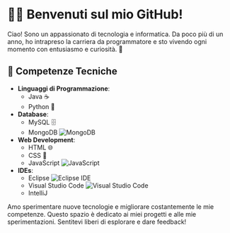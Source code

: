 # 👨‍💻 Benvenuti sul mio GitHub!

Ciao! Sono un appassionato di tecnologia e informatica. Da poco più di un anno, ho intrapreso la carriera da programmatore e sto vivendo ogni momento con entusiasmo e curiosità. 🚀

## 🔧 Competenze Tecniche
- **Linguaggi di Programmazione**:
  - Java ☕
  - Python 🐍
- **Database**:
  - MySQL 🗄️
  - MongoDB ![MongoDB](https://via.placeholder.com/20/00FF00/000000?text=M)
- **Web Development**:
  - HTML 🌐
  - CSS 🎨
  - JavaScript ![JavaScript](https://via.placeholder.com/20/FFD700/000000?text=JS) 
- **IDEs**:
  - Eclipse ![Eclipse IDE](https://via.placeholder.com/20/2C2255/FFFFFF?text=E)
  - Visual Studio Code ![Visual Studio Code](https://via.placeholder.com/20/800080/FFFFFF?text=V)
  - IntelliJ

Amo sperimentare nuove tecnologie e migliorare costantemente le mie competenze. 
Questo spazio è dedicato ai miei progetti e alle mie sperimentazioni. 
Sentitevi liberi di esplorare e dare feedback!

